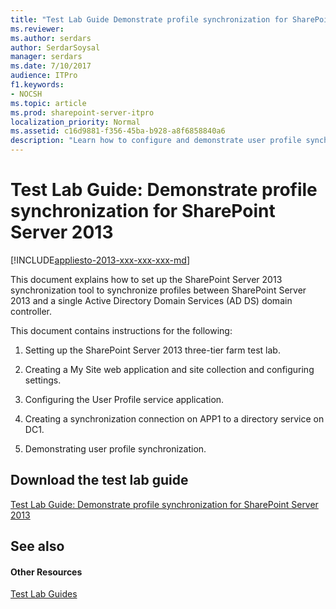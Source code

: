 ```yaml
---
title: "Test Lab Guide Demonstrate profile synchronization for SharePoint Server 2013"
ms.reviewer: 
ms.author: serdars
author: SerdarSoysal
manager: serdars
ms.date: 7/10/2017
audience: ITPro
f1.keywords:
- NOCSH
ms.topic: article
ms.prod: sharepoint-server-itpro
localization_priority: Normal
ms.assetid: c16d9881-f356-45ba-b928-a8f6858840a6
description: "Learn how to configure and demonstrate user profile synchronization based on the Test Lab Guide: Configure SharePoint Server in a three-tier farm."
---
```


# Test Lab Guide: Demonstrate profile synchronization for SharePoint Server 2013

[!INCLUDE[appliesto-2013-xxx-xxx-xxx-md](../includes/appliesto-2013-xxx-xxx-xxx-md.md)]
  
This document explains how to set up the SharePoint Server 2013 synchronization tool to synchronize profiles between SharePoint Server 2013 and a single Active Directory Domain Services (AD DS) domain controller.
  
This document contains instructions for the following:
  
1. Setting up the SharePoint Server 2013 three-tier farm test lab.
    
2. Creating a My Site web application and site collection and configuring settings.
    
3. Configuring the User Profile service application.
    
4. Creating a synchronization connection on APP1 to a directory service on DC1.
    
5. Demonstrating user profile synchronization.
    
## Download the test lab guide

[Test Lab Guide: Demonstrate profile synchronization for SharePoint Server 2013](https://go.microsoft.com/fwlink/p/?LinkId=299291)
  
## See also

#### Other Resources

[Test Lab Guides](https://go.microsoft.com/fwlink/p/?LinkId=202817)


